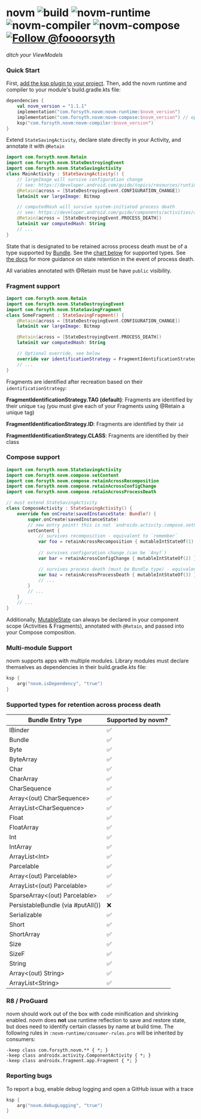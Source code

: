 # novm ![build](https://github.com/foooorsyth/novm/actions/workflows/build.yml/badge.svg) ![novm-runtime](https://img.shields.io/maven-central/v/com.forsyth.novm/novm-runtime?versionPrefix=1.1.1&style=flat&label=novm-runtime&color=blue&cacheSeconds=3600&link=https%3A%2F%2Fcentral.sonatype.com%2Fartifact%2Fcom.forsyth.novm%2Fnovm-runtime) ![novm-compiler](https://img.shields.io/maven-central/v/com.forsyth.novm/novm-compiler?versionPrefix=1.1.1&style=flat&label=novm-compiler&color=%236650a4&cacheSeconds=3600&link=https%3A%2F%2Fcentral.sonatype.com%2Fartifact%2Fcom.forsyth.novm%2Fnovm-compiler) ![novm-compose](https://img.shields.io/maven-central/v/com.forsyth.novm/novm-compose?versionPrefix=1.1.1&style=flat&label=novm-compose&color=%23fcc603&cacheSeconds=3600&link=https%3A%2F%2Fcentral.sonatype.com%2Fartifact%2Fcom.forsyth.novm%2Fnovm-compose) [![Follow @foooorsyth](https://img.shields.io/twitter/follow/foooorsyth?style=social)](https://x.com/foooorsyth)

*ditch your ViewModels*

### Quick Start

First, [add the ksp plugin to your project](https://developer.android.com/build/migrate-to-ksp#add-ksp). 
Then, add the novm runtime and compiler to your module's build.gradle.kts file:
```kotlin
dependencies {
    val novm_version = "1.1.1"
    implementation("com.forsyth.novm:novm-runtime:$novm_version")
    implementation("com.forsyth.novm:novm-compose:$novm_version") // optional, for compose support
    ksp("com.forsyth.novm:novm-compiler:$novm_version")
}
```

Extend ```StateSavingActivity```, declare state directly in your Activity, and annotate it with ```@Retain```

```kotlin
import com.forsyth.novm.Retain
import com.forsyth.novm.StateDestroyingEvent
import com.forsyth.novm.StateSavingActivity
class MainActivity : StateSavingActivity() {
    // largeImage will survive configuration change
    // see: https://developer.android.com/guide/topics/resources/runtime-changes
    @Retain(across = [StateDestroyingEvent.CONFIGURATION_CHANGE])
    lateinit var largeImage: Bitmap 

    // computedHash will survive system-initiated process death
    // see: https://developer.android.com/guide/components/activities/activity-lifecycle#asem
    @Retain(across = [StateDestroyingEvent.PROCESS_DEATH])
    lateinit var computedHash: String
    // ...
}
```

State that is designated to be retained across process death must be of a type supported by [Bundle](https://developer.android.com/reference/android/os/Bundle). 
See the [chart below](#Supported-types-for-retention-across-process-death) for supported types. See [the docs](https://developer.android.com/topic/libraries/architecture/saving-states#onsaveinstancestate) for more guidance on
state retention in the event of process death.

All variables annotated with @Retain must be have ```public``` visibility.

### Fragment support

```kotlin
import com.forsyth.novm.Retain
import com.forsyth.novm.StateDestroyingEvent
import com.forsyth.novm.StateSavingFragment
class SomeFragment : StateSavingFragment() {
    @Retain(across = [StateDestroyingEvent.CONFIGURATION_CHANGE])
    lateinit var largeImage: Bitmap

    @Retain(across = [StateDestroyingEvent.PROCESS_DEATH])
    lateinit var computedHash: String

    // Optional override, see below
    override var identificationStrategy = FragmentIdentificationStrategy.ID
    // ...
}
```

Fragments are identified after recreation based on their ```identificationStrategy```:

**FragmentIdentificationStrategy.TAG (default)**: Fragments are identified by their unique ```tag``` (you must give each of your Fragments using @Retain a unique tag)

**FragmentIdentificationStrategy.ID**: Fragments are identified by their ```id```

**FragmentIdentificationStrategy.CLASS**: Fragments are identified by their class

### Compose support

```kotlin
import com.forsyth.novm.StateSavingActivity
import com.forsyth.novm.compose.setContent
import com.forsyth.novm.compose.retainAcrossRecomposition
import com.forsyth.novm.compose.retainAcrossConfigChange
import com.forsyth.novm.compose.retainAcrossProcessDeath

// must extend StateSavingActivity
class ComposeActivity : StateSavingActivity() { 
    override fun onCreate(savedInstanceState: Bundle?) {
        super.onCreate(savedInstanceState)
        // new entry point! this is not `androidx.activity.compose.setContent`
        setContent {
            // survives recomposition - equivalent to `remember`
            var foo = retainAcrossRecomposition { mutableIntStateOf(1) }
 
            // survives configuration change (can be `Any?`)
            var bar = retainAcrossConfigChange { mutableIntStateOf(2) }

            // survives process death (must be Bundle type) - equivalent to `rememberSaveable`
            var baz = retainAcrossProcessDeath { mutableIntStateOf(3) } 
            // ... 
        }
        // ...
    }
    // ...
}
```

Additionally, [MutableState](https://developer.android.com/reference/kotlin/androidx/compose/runtime/MutableState) 
can always be declared in your component scope (Activities & Fragments), annotated with ```@Retain```, and passed into your Compose composition.

### Multi-module Support

novm supports apps with multiple modules. Library modules must declare themselves as dependencies in their build.gradle.kts file:
```kotlin
ksp {
    arg("novm.isDependency", "true")
}
```

### Supported types for retention across process death

| Bundle Entry Type                 | Supported by novm? |
|-----------------------------------|--------------------|
| IBinder                           | :white_check_mark: |
| Bundle                            | :white_check_mark: |
| Byte                              | :white_check_mark: |
| ByteArray                         | :white_check_mark: |
| Char                              | :white_check_mark: |
| CharArray                         | :white_check_mark: |
| CharSequence                      | :white_check_mark: |
| Array\<(out) CharSequence\>       | :white_check_mark: |
| ArrayList\<CharSequence\>         | :white_check_mark: |
| Float                             | :white_check_mark: |
| FloatArray                        | :white_check_mark: |
| Int                               | :white_check_mark: |
| IntArray                          | :white_check_mark: |
| ArrayList\<Int\>                  | :white_check_mark: |
| Parcelable                        | :white_check_mark: |
| Array\<(out) Parcelable\>         | :white_check_mark: |
| ArrayList\<(out) Parcelable\>     | :white_check_mark: |
| SparseArray\<(out) Parcelable\>   | :white_check_mark: |
| PersistableBundle (via #putAll()) | :x:                |
| Serializable                      | :white_check_mark: |
| Short                             | :white_check_mark: |
| ShortArray                        | :white_check_mark: |
| Size                              | :white_check_mark: |
| SizeF                             | :white_check_mark: |
| String                            | :white_check_mark: |
| Array\<(out) String\>             | :white_check_mark: |
| ArrayList\<String\>               | :white_check_mark: |

### R8 / ProGuard

novm should work out of the box with code minification and shrinking enabled. novm does **not** use 
runtime reflection to save and restore state, but does need to identify certain classes by name 
at build time. The following rules in ```:novm-runtime/consumer-rules.pro``` will be inherited 
by consumers:

```
-keep class com.forsyth.novm.** { *; }
-keep class androidx.activity.ComponentActivity { *; }
-keep class androidx.fragment.app.Fragment { *; }
```

### Reporting bugs

To report a bug, enable debug logging and open a GitHub issue with a trace

```kotlin
ksp {
    arg("novm.debugLogging", "true")
}
```
